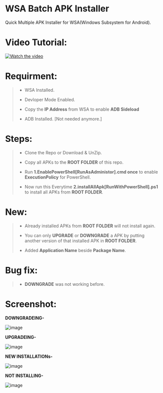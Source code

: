 # WSA Batch APK Installer
Quick Multiple APK Installer for WSA(Windows Subsystem for Android).

# Video Tutorial:

[![Watch the video](https://user-images.githubusercontent.com/48239104/139654179-6b319aed-c256-4485-8bad-2a3eef65a0d6.png)](https://youtu.be/taYi4qC2qhs)

# Requirment:
> * WSA Installed.
> 
> * Devloper Mode Enabled.
> 
> * Copy the **IP Address** from WSA to enable **ADB Sideload**
> 
> * ADB Installed. [Not needed anymore.]

# Steps:

> * Clone the Repo or Download & UnZip.
> 
> * Copy all APKs to the **ROOT FOLDER** of this repo. 
> 
> * Run **1.EnablePowerShell[RunAsAdministor].cmd once** to enable **ExecutionPolicy** for PowerShell.
> 
> * Now run this Everytime **2.installAllApk[RunWithPowerShell].ps1** to install all APKs from **ROOT FOLDER**.

# New:

> * Already installed APKs from **ROOT FOLDER** will not install again.
> 
> * You can only **UPGRADE** or **DOWNGRADE** a APK by putting another version of that installed APK in **ROOT FOLDER**.
>
> * Added **Application Name** beside **Package Name**.

# Bug fix:

> * **DOWNGRADE** was not working before. 

# Screenshot:
**DOWNGRADEING-**

![image](https://user-images.githubusercontent.com/48239104/139204924-53df877f-039c-40d8-a03b-d8a86d037219.png)

**UPGRADEING-**

![image](https://user-images.githubusercontent.com/48239104/139204886-cf831185-24b3-43f0-896c-1035b896fdeb.png)

**NEW INSTALLATIONs-**

![image](https://user-images.githubusercontent.com/48239104/139204805-5b2bc9f0-74bd-4ed2-93cc-38675299acae.png)

**NOT INSTALLING-**

![image](https://user-images.githubusercontent.com/48239104/139204547-624e7df5-d8a6-46c9-8c8d-e0326dcae64b.png)

